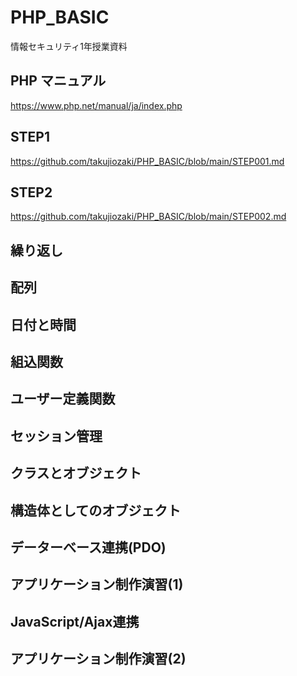 # PHP_BASIC
情報セキュリティ1年授業資料

## PHP マニュアル
https://www.php.net/manual/ja/index.php

## STEP1
https://github.com/takujiozaki/PHP_BASIC/blob/main/STEP001.md

## STEP2
https://github.com/takujiozaki/PHP_BASIC/blob/main/STEP002.md


## 繰り返し

## 配列

## 日付と時間

## 組込関数

## ユーザー定義関数

## セッション管理

## クラスとオブジェクト

## 構造体としてのオブジェクト

## データーべース連携(PDO)

## アプリケーション制作演習(1)

## JavaScript/Ajax連携

## アプリケーション制作演習(2)

